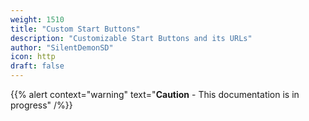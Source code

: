 ```yaml
---
weight: 1510
title: "Custom Start Buttons"
description: "Customizable Start Buttons and its URLs"
author: "SilentDemonSD"
icon: http
draft: false
---
```


{{% alert context="warning" text="**Caution** - This documentation is in progress" /%}}
